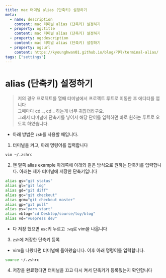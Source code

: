```yaml
---
title: mac 터미널 alias (단축키) 설정하기
meta:
  - name: description
    content: mac 터미널 alias (단축키) 설정하기
  - property: og:title
    content: mac 터미널 alias (단축키) 설정하기
  - property: og:description
    content: mac 터미널 alias (단축키) 설정하기
  - property: og:url
    content: https://kyounghwan01.github.io/blog/기타/terminal-alias/
tags: ["settings"]
---
```


# alias (단축키) 설정하기

> 저의 경우 프로젝트를 열때 터미널에서 프로젝트 루트로 이동한 후 에디터를 엽니다<br>
> 그때마다 cd _, cd _ 하는게 너무 귀찮더라구요.<br>
> 그래서 터미널에 단축키를 넣어서 해당 단어를 입력하면 바로 원하는 루트로 오도록 하였습니다.<br>

- 아래 방법은 `zsh`를 사용할 때입니다.

1. 터미널을 켜고, 아래 명령어를 입력합니다

```bash
vim ~/.zshrc
```

2. 맨 밑쪽 alias example 아래쪽에 아래와 같은 방식으로 원하는 단축키를 입력합니다. 아래는 제가 터미널에 저장한 단축키입니다

```sh
alias gs="git status"
alias gl="git log"
alias gd="git diff"
alias gc="git checkout"
alias gcm="git checkout master"
alias gp="git pull"
alias ys="yarn start"
alias vblog="cd Desktop/source/toy/blog"
alias vd="vuepress dev"
```

- 다 저장 했으면 `esc`키 누르고 `:wq`로 vim을 나옵니다

3. `zsh`에 저장한 단축키 등록

- vim을 나왔다면 터미널에 돌아왔습니다. 이후 아래 명령어를 입력합니다.

```zsh
source ~/.zshrc
```

4. 저장을 완료했다면 터미널을 끄고 다시 켜서 단축키가 등록됬는지 확인합니다

<TagLinks />

<Disqus />
